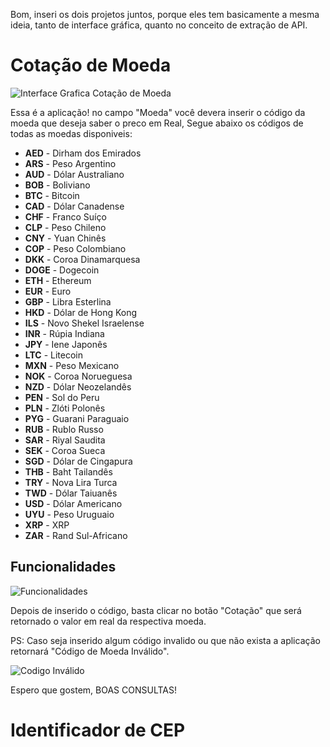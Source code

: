 <p>Bom, inseri os dois projetos juntos, porque eles tem basicamente a mesma ideia, tanto de interface gráfica, quanto no conceito de extração de API.</p>

<h1>Cotação de Moeda</h1>

![Interface Grafica Cotação de Moeda](https://user-images.githubusercontent.com/98194579/172523185-0092786a-d60e-45b4-8a98-c1054388c632.png)

<p>Essa é a aplicação! no campo "Moeda" você devera inserir o código da moeda que deseja saber o preco em Real, Segue abaixo os códigos de todas as moedas disponiveis:</p>

<ul>
  <li> <b>AED</b> - Dirham dos Emirados</li>
  <li> <b>ARS</b> - Peso Argentino</li>
  <li> <b>AUD</b> - Dólar Australiano</li>
  <li> <b>BOB</b> - Boliviano</li>
  <li> <b>BTC</b> - Bitcoin</li>
  <li> <b>CAD</b> - Dólar Canadense</li>
  <li> <b>CHF</b> - Franco Suíço</li>
  <li> <b>CLP</b> - Peso Chileno</li>
  <li> <b>CNY</b> - Yuan Chinês</li>
  <li> <b>COP</b> - Peso Colombiano</li>
  <li> <b>DKK</b> - Coroa Dinamarquesa</li>
  <li> <b>DOGE</b> - Dogecoin</li>
  <li> <b>ETH</b> - Ethereum</li>
  <li> <b>EUR</b> - Euro</li>
  <li> <b>GBP</b> - Libra Esterlina</li>
  <li> <b>HKD</b> - Dólar de Hong Kong</li>
  <li> <b>ILS</b> - Novo Shekel Israelense</li>
  <li> <b>INR</b> - Rúpia Indiana</li>
  <li> <b>JPY</b> - Iene Japonês</li>
  <li> <b>LTC</b> - Litecoin</li>
  <li> <b>MXN</b> - Peso Mexicano</li>
  <li> <b>NOK</b> - Coroa Norueguesa</li>
  <li> <b>NZD</b> - Dólar Neozelandês</li>
  <li> <b>PEN</b> - Sol do Peru</li>
  <li> <b>PLN</b> - Zlóti Polonês</li>
  <li> <b>PYG</b> - Guarani Paraguaio</li>
  <li> <b>RUB</b> - Rublo Russo</li>
  <li> <b>SAR</b> - Riyal Saudita</li>
  <li> <b>SEK</b> - Coroa Sueca</li>
  <li> <b>SGD</b> - Dólar de Cingapura</li>
  <li> <b>THB</b> - Baht Tailandês</li>
  <li> <b>TRY</b> - Nova Lira Turca</li>
  <li> <b>TWD</b> - Dólar Taiuanês</li>
  <li> <b>USD</b> - Dólar Americano</li>
  <li> <b>UYU</b> - Peso Uruguaio</li>
  <li> <b>XRP</b> - XRP</li>
  <li> <b>ZAR</b> - Rand Sul-Africano</li>  
</ul>

<h2>Funcionalidades</h2>

![Funcionalidades](https://user-images.githubusercontent.com/98194579/172526239-5047161e-fa06-4364-805b-4c653c8dd186.png)

<p>Depois de inserido o código, basta clicar no botão "Cotação" que será retornado o valor em real da respectiva moeda.</p>

<p>PS: Caso seja inserido algum código invalido ou que não exista a aplicação retornará "Código de Moeda Inválido".</p>

![Codigo Inválido](https://user-images.githubusercontent.com/98194579/172526695-74b44574-fbd0-4001-b4a3-7a0bc57e5945.png)

<p>Espero que gostem, BOAS CONSULTAS!</p>

<h1>Identificador de CEP</h1>


